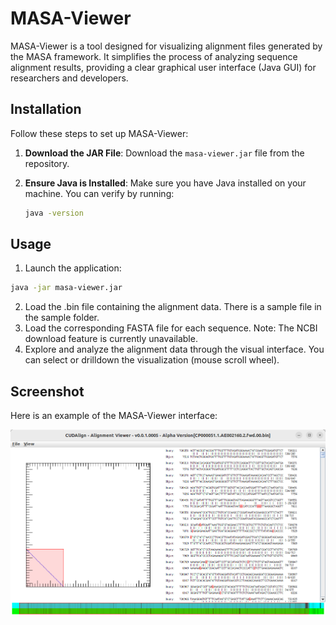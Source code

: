 # MASA-Viewer

MASA-Viewer is a tool designed for visualizing alignment files generated by the MASA framework. It simplifies the process of analyzing sequence alignment results, providing a clear graphical user interface (Java GUI) for researchers and developers.

## Installation

Follow these steps to set up MASA-Viewer:

1. **Download the JAR File**:
   Download the `masa-viewer.jar` file from the repository.

2. **Ensure Java is Installed**:
   Make sure you have Java installed on your machine. You can verify by running:
   ```bash
   java -version
   ```

## Usage

1. Launch the application:

```bash
java -jar masa-viewer.jar
```

2. Load the .bin file containing the alignment data. There is a sample file in the sample folder.
3. Load the corresponding FASTA file for each sequence.
   Note: The NCBI download feature is currently unavailable.
4. Explore and analyze the alignment data through the visual interface. You can select or drilldown the visualization (mouse scroll wheel).


## Screenshot

Here is an example of the MASA-Viewer interface:

![MASA-Viewer Screenshot](docs/screenshot.png)


